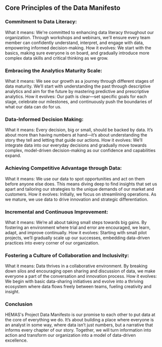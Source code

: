 ## Core Principles of the Data Manifesto
### Commitment to Data Literacy:
What it means: We're committed to enhancing data literacy throughout our organization. Through workshops and webinars, we'll ensure every team member can confidently understand, interpret, and engage with data, empowering informed decision-making.
How it evolves: We start with the basics, making sure everyone is on board, and gradually introduce more complex data skills and critical thinking as we grow.
### Embracing the Analytics Maturity Scale:
What it means: We see our growth as a journey through different stages of data maturity. We’ll start with understanding the past through descriptive analytics and aim for the future by mastering predictive and prescriptive analytics.
How it evolves: Our path is clear—set specific goals for each stage, celebrate our milestones, and continuously push the boundaries of what our data can do for us.
### Data-Informed Decision Making:
What it means: Every decision, big or small, should be backed by data. It’s about more than having numbers at hand—it’s about understanding the story they tell and letting that guide our actions.
How it evolves: We’ll integrate data into our everyday decisions and gradually move towards complex, model-driven decision-making as our confidence and capabilities expand.
### Achieving Competitive Advantage through Data:
What it means: We use our data to spot opportunities and act on them before anyone else does. This means diving deep to find insights that set us apart and tailoring our strategies to the unique demands of our market and customers.
How it evolves: Initially, we focus on streamlining operations. As we mature, we use data to drive innovation and strategic differentiation.
### Incremental and Continuous Improvement:
What it means: We’re all about taking small steps towards big gains. By fostering an environment where trial and error are encouraged, we learn, adapt, and improve continually.
How it evolves: Starting with small pilot projects, we’ll gradually scale up our successes, embedding data-driven practices into every corner of our organization.
### Fostering a Culture of Collaboration and Inclusivity:
What it means: Data thrives in a collaborative environment. By breaking down silos and encouraging open sharing and discussion of data, we make everyone a part of the conversation and innovation process.
How it evolves: We begin with basic data-sharing initiatives and evolve into a thriving ecosystem where data flows freely between teams, fueling creativity and insight.
### Conclusion
HEMAS's Project Data Manifesto is our promise to each other to put data at the core of everything we do. It’s about building a place where everyone is an analyst in some way, where data isn’t just numbers, but a narrative that informs every chapter of our story. Together, we will turn information into action and transform our organization into a model of data-driven excellence.
